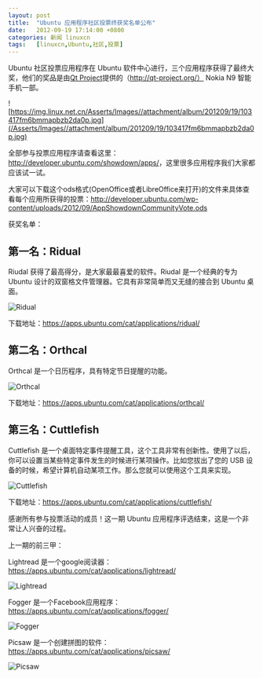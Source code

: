 ```yaml
---
layout: post
title:	"Ubuntu 应用程序社区投票终获奖名单公布"
date:	2012-09-19 17:14:00 +0800 
categories:	新闻 linuxcn 
tags:	[linuxcn,Ubuntu,社区,投票]
---
```



Ubuntu 社区投票应用程序在 Ubuntu 软件中心进行，三个应用程序获得了最终大奖，他们的奖品是由[Qt Project](http://qt-project.org/)提供的（http://qt-project.org/） Nokia N9 智能手机一部。


![https://img.linux.net.cn/Asserts/Images//attachment/album/201209/19/103417fm6bmmapbzb2da0p.jpg](/Asserts/Images//attachment/album/201209/19/103417fm6bmmapbzb2da0p.jpg)


全部参与投票应用程序请查看这里：<http://developer.ubuntu.com/showdown/apps/>，这里很多应用程序我们大家都应该试一试。


大家可以下载这个ods格式(OpenOffice或者LibreOffice来打开)的文件来具体查看每个应用所获得的投票：<http://developer.ubuntu.com/wp-content/uploads/2012/09/AppShowdownCommunityVote.ods>


获奖名单：


第一名：Ridual
----------


Riudal 获得了最高得分，是大家最最喜爱的软件。Riudal 是一个经典的专为 Ubuntu 设计的双窗格文件管理器。它具有非常简单而又无缝的接合到 Ubuntu 桌面。


![](/Asserts/Images//attachment/album/201209/19/103419lyxc1it7xnlosxxy.jpg "Ridual")


下载地址：<https://apps.ubuntu.com/cat/applications/ridual/>


第二名：Orthcal
-----------


Orthcal 是一个日历程序，具有特定节日提醒的功能。


![](/Asserts/Images//attachment/album/201209/19/1034228bgjmz3ccc3aacsr.jpg "Orthcal")


下载地址：<https://apps.ubuntu.com/cat/applications/orthcal/>


第三名：Cuttlefish
--------------


Cuttlefish 是一个桌面特定事件提醒工具，这个工具非常有创新性。使用了以后，你可以设置当某些特定事件发生的时候进行某项操作。比如您拔出了您的 USB 设备的时候，希望计算机自动某项工作。那么您就可以使用这个工具来实现。


![](/Asserts/Images//attachment/album/201209/19/103424ksk55t3xx53olg7i.jpg "Cuttlefish")


下载地址：<https://apps.ubuntu.com/cat/applications/cuttlefish/>


感谢所有参与投票活动的成员！这一期 Ubuntu 应用程序评选结束，这是一个非常让人兴奋的过程。


上一期的前三甲：


Lightread 是一个google阅读器：<https://apps.ubuntu.com/cat/applications/lightread/>


![](/Asserts/Images//attachment/album/201209/19/104425k2kdj5dxxsyz3uhn.jpg "Lightread")


Fogger 是一个Facebook应用程序：<https://apps.ubuntu.com/cat/applications/fogger/>


![](/Asserts/Images//attachment/album/201209/19/104428jv9pjxe7y7neksjr.jpg "Fogger")


Picsaw 是一个创建拼图的软件：<https://apps.ubuntu.com/cat/applications/picsaw/>


![](/Asserts/Images//attachment/album/201209/19/104433fi4rvfwzkarknko0.png "Picsaw")
